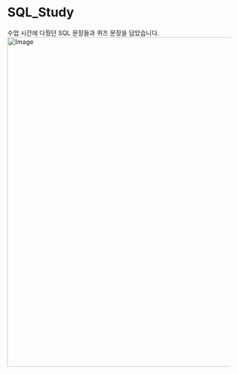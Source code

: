 # SQL_Study

수업 시간에 다뤘던 SQL 문장들과 퀴즈 문장을 담았습니다.
<img width="978" height="743" alt="Image" src="https://github.com/user-attachments/assets/407c7023-ce94-4d67-9233-e932ad6556c6" />